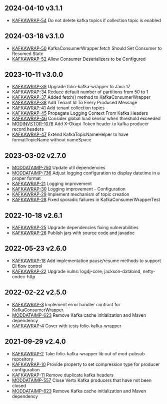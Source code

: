 ## 2024-04-10 v3.1.1
* [KAFKAWRAP-54](https://issues.folio.org/browse/KAFKAWRAP-54) Do not delete kafka topics if collection topic is enabled

## 2024-03-18 v3.1.0
* [KAFKAWRAP-50](https://issues.folio.org/browse/KAFKAWRAP-50) KafkaConsumerWrapper.fetch Should Set Consumer to Resumed State
* [KAFKAWRAP-52](https://folio-org.atlassian.net/browse/KAFKAWRAP-52) Allow Consumer Deserializers to be Configured

## 2023-10-11 v3.0.0
* [KAFKAWRAP-39](https://issues.folio.org/browse/KAFKAWRAP-39) Upgrade folio-kafka-wrapper to Java 17
* [KAFKAWRAP-34](https://issues.folio.org/browse/KAFKAWRAP-34) Reduce default number of partitions from 50 to 1
* [KAFKAWRAP-37](https://issues.folio.org/browse/KAFKAWRAP-37) Added fetch() method to KafkaConsumerWrapper
* [KAFKAWRAP-38](https://issues.folio.org/browse/KAFKAWRAP-38) Add Tenant Id To Every Produced Message
* [KAFKAWRAP-41](https://issues.folio.org/browse/KAFKAWRAP-41) Add tenant collection topics
* [KAFKAWRAP-45](https://issues.folio.org/browse/KAFKAWRAP-45) Propagate Logging Context From Kafka Headers
* [KAFKAWRAP-46](https://issues.folio.org/browse/KAFKAWRAP-46) Consider global load sensor when threshold exceeded
* [MODINVSTOR-1076](https://issues.folio.org/browse/MODINVSTOR-1076) Add X-Okapi-Token header to kafka producer record headers
* [KAFKAWRAP-47](https://issues.folio.org/browse/KAFKAWRAP-47) Extend KafkaTopicNameHelper to have formatTopicName without nameSpace

## 2023-03-02 v2.7.0
* [MODDATAIMP-750](https://issues.folio.org/browse/MODDATAIMP-750) Update util dependencies
* [MODDATAIMP-736](https://issues.folio.org/browse/MODDATAIMP-736) Adjust logging configuration to display datetime in a proper format
* [KAFKAWRAP-21](https://issues.folio.org/browse/KAFKAWRAP-21) Logging improvement
* [KAFKAWRAP-30](https://issues.folio.org/browse/KAFKAWRAP-30) Logging improvement - Configuration
* [KAFKAWRAP-29](https://issues.folio.org/browse/KAFKAWRAP-29) Implement mechanism of topic creation
* [KAFKAWRAP-28](https://issues.folio.org/browse/KAFKAWRAP-28) Fixed sporadic failures in KafkaConsumerWrapperTest

## 2022-10-18 v2.6.1
* [KAFKAWRAP-25](https://issues.folio.org/browse/KAFKAWRAP-25) Upgrade dependencies fixing vulnerabilities
* [KAFKAWRAP-26](https://issues.folio.org/browse/KAFKAWRAP-26) Publish jars with source code and javadoc

## 2022-05-23 v2.6.0
* [KAFKAWRAP-18](https://issues.folio.org/browse/KAFKAWRAP-18) Add implementation pause/resume methods to support DI flow control
* [KAFKAWRAP-22](https://issues.folio.org/browse/KAFKAWRAP-22) Upgrade vulns: log4j-core, jackson-databind, netty-codec-http

## 2022-02-22 v2.5.0
* [KAFKAWRAP-3](https://issues.folio.org/browse/KAFKAWRAP-3) Implement error handler contract for KafkaConsumerWrapper
* [MODDATAIMP-623](https://issues.folio.org/browse/MODDATAIMP-623) Remove Kafka cache initialization and Maven dependency
* [KAFKAWRAP-4](https://issues.folio.org/browse/KAFKAWRAP-4) Cover with tests folio-kafka-wrapper

## 2021-09-29 v2.4.0
* [KAFKAWRAP-2](https://issues.folio.org/browse/KAFKAWRAP-2) Take folio-kafka-wrapper lib out of mod-pubsub repository
* [KAFKAWRAP-10](https://issues.folio.org/browse/KAFKAWRAP-10) Provide property to set compression type for producer configuration
* [KAFKAWRAP-11](https://issues.folio.org/browse/KAFKAWRAP-11) Remove duplicate kafka headers
* [MODDATAIMP-557](https://issues.folio.org/browse/MODDATAIMP-557) Close Vertx Kafka producers that have not been closed
* [MODDATAIMP-623](https://issues.folio.org/browse/MODDATAIMP-623) Remove Kafka cache initialization and Maven dependency
